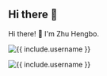## Hi there 👋

<!--
**hubblezzhu/hubblezzhu** is a ✨ _special_ ✨ repository because its `README.md` (this file) appears on your GitHub profile.

Here are some ideas to get you started:

- 🔭 I’m currently working on ISCAS
-->


Hi there! 👋 I'm Zhu Hengbo.

<img
  class="repo-img-light w-100"
  alt="{{ include.username }}"
  src="https://github-readme-stats.vercel.app/api/?username=hubblezzhu&theme=default&show_icons=true"
/>

<img
  class="repo-img-light w-100"
  alt="{{ include.username }}"
  src="https://github-readme-stats.vercel.app/api/top-langs/?username=hubblezzhu&theme=default&show_icons=true"
/>

